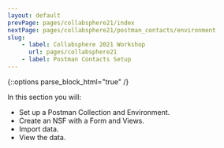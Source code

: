 ```yaml
---
layout: default
prevPage: pages/collabsphere21/index
nextPage: pages/collabsphere21/postman_contacts/environment
slug:
    - label: Collabsphere 2021 Workshop
      url: pages/collabsphere21
    - label: Postman Contacts Setup
---
```


{::options parse_block_html="true" /}

In this section you will:
- Set up a Postman Collection and Environment.
- Create an NSF with a Form and Views.
- Import data.
- View the data.